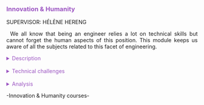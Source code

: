<h3 style="color: #9c56c2">Innovation & Humanity</h3>

SUPERVISOR: HÉLÈNE HERENG

<p style="text-indent: 2%; text-align: justify;">
    We all know that being an engineer relies a lot on technical skills but cannot forget the human aspects of this position. This module keeps us aware of all the subjects related to this facet of engineering.
</p>

<details>
    <summary style="color: #9c56c2">Description</summary>
    <p style="text-indent: 2%; margin-left: 2%; text-align: justify;">
        This module gathers six classes that focus on human skills. We had a Team Management class that gave us the perspective of a team manager. We also studied Creativity, Innovation and Social Psychology. In addition, we had the continuation of the Individualized Professional Development course with a mockup job interview. Finally, we cannot forget the Sport part. The variety of the classes makes so that some of the skills learned are directly linked to managing a project as an engineer, but other apply to humans in general and how to live as a citizen in our society. You can find a quick summary of the courses in the table below. The next subsection will focus on the most relevant experiences in more detail.
    </p>
    <table style="border-collapse: collapse; border: 1px #9c56c2 solid; text-align: center; margin-left: 2%;">
    <tr style="border: 1px #9c56c2 solid; background-color: #9c56c2; color: #282c34; font-weight: bold;text-align: center; padding: 10px;">
       <th style="border: 1px #9c56c2 solid;">Class name</th>
       <th style="border: 1px #9c56c2 solid;">Context & Mission</th>
    </tr>
    <tr>
       <td style="border: 1px #9c56c2 solid; font-weight: bold;">Innovation</td>
       <td style="border: 1px #9c56c2 solid;">Series of lectures linked with our innovative project where we will discuss innovation, risk management, social acceptability and other concepts. We will also present our project in a more client-oriented way and adjust our strategy with the concepts we learned.</td>
    </tr>
    <tr>
       <td style="border: 1px #9c56c2 solid; font-weight: bold;">Creativity methods (TRIZ)</td>
       <td style="border: 1px #9c56c2 solid;">Mix of lectures and tutorials about the TRIZ creativity method, with an application to a concrete case.</td>
    </tr>
    <tr>
       <td style="border: 1px #9c56c2 solid; font-weight: bold;">Social psychology</td>
       <td style="border: 1px #9c56c2 solid;">Lectures, presentations by students, movie analysis, about social psychology thesis like manipulation, social influence or psychosocial risks at work.</td>
    </tr>
    <tr>
       <td style="border: 1px #9c56c2 solid; font-weight: bold;">Team management</td>
       <td style="border: 1px #9c56c2 solid;">Lectures about the main points of team management: conflict management, performance review, motivation, ...</td>
    </tr>
    <tr>
       <td style="border: 1px #9c56c2 solid; font-weight: bold;">Sports</td>
       <td style="border: 1px #9c56c2 solid;">Three-day sport internship</td>
    </tr>
    <tr>
       <td style="border: 1px #9c56c2 solid; font-weight: bold;">Individual Professional Development</td>
       <td style="border: 1px #9c56c2 solid;">Three interactive classes where different subjects are studied: behavior in a job interview, what to expect when beginning a career in the industry, salary questions. These were followed by a formal job interview situation with professional HR experts coming to act as interviewers for a fake job.</td>
    </tr>
    </table>
    <br>
    <details style="text-indent: 10%;">
        <summary style="color: #9c56c2">Social psychology, intercultural relationships</summary>
        <p style="text-indent: 10%; margin-left: 10%; text-align: justify;">
            This class was one of the most original one. The professor used a different teaching method. We debated a lot on different subjects, and we learned the core concepts through presentations by the students. We also spent an entire 3-hour class watching the movie Twelve Angry Men, and then analyzing it. It is about a jury of men discussing if they should vote guilty or not guilty during a trial. This movie represents almost all the themes of social psychology like manipulation, social influence or even prejudice.
        </p>
        <p style="text-indent: 10%; margin-left: 10%; text-align: justify;">
            The main work was a presentation on one of the seven themes of social psychology in groups of two. These presentations were the only theoretical material we had during the class, so we had to include all the key elements while also presenting something fun and interesting. I decided to present the subject of Intercultural Relationships with a Kahoot in the end to present some fun facts. You can find the presentation in the following link:
            <a style="color: #9c56c2" href="https://github.com/ALievre/5ISS_Portfolio/blob/main/public/files/sociability_slides.pdf">Intercultural Relationships Presentation</a>
        </p>
    </details>
    <br>
    <details style="text-indent: 10%;">
        <summary style="color: #9c56c2">Creativity methods (TRIZ)</summary>
        <p style="text-indent: 10%; margin-left: 10%; text-align: justify;">
            This class also used new teaching methods. It was composed of four tutorials, each of them beginning by a small lecture followed by work on the theme of the lecture. We had to choose an object and try to innovate it by following the TRIZ creativity method. With my team partner, we chose to study the chair. You can find our report in the link below:
            <a style="color: #9c56c2" href="https://github.com/ALievre/5ISS_Portfolio/blob/main/public/files/creativite_report.pdf">Creativity Report</a>
        </p>
    </details>
    <br>
    <details style="text-indent: 10%;">
        <summary style="color: #9c56c2">Polling the students about their sport training course</summary>
        <p style="text-indent: 10%; margin-left: 10%; text-align: justify;">
            Instead of doing the sport internship because of medical issue, I had to write a report about the general opinions of the participants. I created a poll to ask the students questions about their expectations, their integration to the group, the progress of the internship, their global feelings and the possible improvements. You can find the report in the following link:
            <a style="color: #9c56c2" href="https://github.com/ALievre/5ISS_Portfolio/blob/main/public/files/appn_report.pdf">APPN Report</a>
        </p>
    </details>
</details>
<br>
<details>
    <summary style="color: #9c56c2">Technical challenges</summary>
     <br>
    <details style="text-indent: 2%;">
        <summary style="color: #9c56c2">Innovation</summary>
        <p style="text-indent: 2%; margin-left: 2%; text-align: justify;">
            The Innovation class started with a few theoretical lectures, talking about the main concepts of innovation, project management and teamwork. The real challenge started after these, when the class started to get really close with our main project. What we had to do was to rethink our project development and strategy taking into accounts the elements we had seen. When tasked with a project, most of us jump directly to a technical solution, without paying much attention to market, user acceptability or ethics constraints. We were encouraged and took time to write reports about specific issues from the class, and in the end, we had to present the takeaways from these with our project. We did a project presentation including the advancement at the beginning of December, risk assessment issues, our time management methods and social acceptability analysis. You can watch the slides of our presentation by clicking the link below:
            <a style="color: #9c56c2" href="https://github.com/ALievre/5ISS_Portfolio/blob/main/public/files/innovation_slides.pdf">Innovation Presentation</a>
        </p>
    </details>
    <br>
    <details style="text-indent: 2%;">
        <summary style="color: #9c56c2">Creativity methods (TRIZ)</summary>
        <figure style="text-align: center">
            <img src="https://github.com/ALievre/5ISS_Portfolio/blob/main/public/images/creativite_scurve.png?raw=true"
                title="Levitating chair"
                height="250">
            <figcaption>Our case-study of the chair</figcaption>
        </figure>
        <p style="text-indent: 2%; margin-left: 2%; text-align: justify;">
            This class consisted in tutorials where we learn the concepts of the TRIZ method, and then we apply them to a study object of our choice. However, since it is a complex method, applying it correctly was not easy. The object I chose to study is the chair. We were asked to select a simple object, because using TRIZ on a complex object is really complicated. First, we conducted spatial and temporal analysis of the object. Then, we applied it to use the TRIZ resolution matrix.
        </p>
        <p style="text-indent: 2%; margin-left: 2%; text-align: justify;">
            Applying the method gave us leads that we could apply to find concrete idea on how to improve the chair. In the end, the solution we proposed was to have a levitating chair, so the chair can be moved on every surface while staying as light as possible.
        </p>
        <figure style="text-align: center">
            <img src="https://github.com/ALievre/5ISS_Portfolio/blob/main/public/images/creativite_principe.png?raw=true"
                title="Levitating chair"
                height="250">
            <figcaption>Our solution: a levitating chair</figcaption>
        </figure>
    </details>
    <br>
    <details style="text-indent: 2%;">
        <summary style="color: #9c56c2">Social psychology</summary>
        <p style="text-indent: 2%; margin-left: 2%; text-align: justify;">
            The main challenge of this class was to prepare the presentation about Intercultural Relationships. We had to make the presentation fun, so it took a little time to find original ways of presentation. We settled for a Kahoot to introduce some fun intercultural facts. 
        </p>
    </details>
    <br>
    <details style="text-indent: 2%;">
        <summary style="color: #9c56c2">Team Management</summary>
        <p style="text-indent: 2%; margin-left: 2%; text-align: justify;">
            This class was composed of classical lectures about team management. The evaluation method was a case-study. That was the main challenge of this course. We had to shift our way of thinking regarding a team project because we had the perspective of a manager. This case-study asked us to deal with conflict, to motivate a team and to ensure good productivity and performance. Studying the theoretical notions is important but applying them to real-life examples helped me a lot to get comfortable with them.
        </p>
    </details>
    <br>
    <details style="text-indent: 2%;">
        <summary style="color: #9c56c2">Individual Professional Development</summary>
        <p style="text-indent: 2%; margin-left: 2%; text-align: justify;">
            This class was not new to me since I took it since the first year at INSA Toulouse. Over the years, the teaching methods varied quite a lot. This year, the challenge was to be prepared for job interviews since we were looking for our end-of-studies internship. To do that, mockup interviews were organized. I did mine with a Human Resources manager at Celad. I was interviewed for a real job offer, posted by another company. It lasted 30 minutes and overall, I was quite happy with my performance. My interviewer gave me a lot of critical feedback, and it helped me to be more prepared for the actual job interviews I had later during the semester.
        </p>
    </details>
</details>
<br>
<details>
    <summary style="color: #9c56c2">Analysis</summary>
    <p>
        You can find explications on how to read the skills matrix by clicking on the table icon in the left bar.
    </p>
    <details style="text-indent: 2%;">
        <summary style="color: #9c56c2">Self-evaluation with the skills matrix</summary>
        <p style="text-indent: 2%; margin-left: 2%; text-align: justify;">
            I think that it is harder to specify the skills acquired in non-technical classes. 
        </p>
        <br>
        <table style="border-collapse: collapse; border: 1px #9c56c2 solid; text-align: center; margin-left: 2%;">
    <tr>
       <th style="border: 1px #9c56c2 solid; background-color: #9c56c2; color: #282c34; font-weight: bold;text-align: center; padding: 10px;" colspan="4">Manage an innovative project</td>
    </tr>
    <tr style="border: 1px #9c56c2 solid; background-color: #abb2bf; color: #282c34">
       <td style="border: 1px #9c56c2 solid;">Skill</th>
       <td style="border: 1px #9c56c2 solid;">Required level</th>
       <td style="border: 1px #9c56c2 solid;">Self-evaluation</th>
       <td style="border: 1px #9c56c2 solid;">Learning mode</th>
    </tr>
    <tr>
       <td style="border: 1px #9c56c2 solid;">Solve a problem in a creative way</td>
       <td style="border: 1px #9c56c2 solid;">4</td>
       <td style="border: 1px #9c56c2 solid;">4</td>
       <td style="border: 1px #9c56c2 solid;">IT + PE + PP</td>
    </tr>
    <tr>
       <td style="border: 1px #9c56c2 solid;">Develop the first stage of innovation</td>
       <td style="border: 1px #9c56c2 solid;">4</td>
       <td style="border: 1px #9c56c2 solid;">4</td>
       <td style="border: 1px #9c56c2 solid;">IT + PE</td>
    </tr>
    <tr>
       <td style="border: 1px #9c56c2 solid;">Understand production, validation, distribution, acceptability, and aftermath of innovation</td>
       <td style="border: 1px #9c56c2 solid;">4</td>
       <td style="border: 1px #9c56c2 solid;">4</td>
       <td style="border: 1px #9c56c2 solid;">IT + PE</td>
    </tr>
    <tr>
       <td style="border: 1px #9c56c2 solid;">Structure and lead an innovative project</td>
       <td style="border: 1px #9c56c2 solid;">4</td>
       <td style="border: 1px #9c56c2 solid;">4</td>
       <td style="border: 1px #9c56c2 solid;">IT + PE</td>
    </tr>
    </table>
    <p style="text-indent: 2%; margin-left: 2%; text-align: justify;">
        For the Manage an Innovative project skillset, I think that I obtained these skills thanks to all the projects I was part of during my entire education at INSA Toulouse. They helped me to try to innovate in each of them and taught me how to solve a problem. Having a leading position in some of them was also a benefit to learn these skills.
    </p>
    <br>
    <table style="border-collapse: collapse; border: 1px #9c56c2 solid; text-align: center; margin-left: 2%;">
    <tr>
       <th style="border: 1px #9c56c2 solid; background-color: #9c56c2; color: #282c34; font-weight: bold;text-align: center; padding: 10px;" colspan="4">Learn teamwork</td>
    </tr>
    <tr style="border: 1px #9c56c2 solid; background-color: #abb2bf; color: #282c34">
       <td style="border: 1px #9c56c2 solid;">Skill</th>
       <td style="border: 1px #9c56c2 solid;">Required level</th>
       <td style="border: 1px #9c56c2 solid;">Self-evaluation</th>
       <td style="border: 1px #9c56c2 solid;">Learning mode</th>
    </tr>
    <tr>
       <td style="border: 1px #9c56c2 solid;">Multi-disciplinary students work as a team</td>
       <td style="border: 1px #9c56c2 solid;">4</td>
       <td style="border: 1px #9c56c2 solid;">4</td>
       <td style="border: 1px #9c56c2 solid;">IT + PE + PP</td>
    </tr>
    </table>
    <p style="text-indent: 2%; margin-left: 2%; text-align: justify;">
        For the Learning teamwork skill, I can say probably the same. All the projects, and more importantly those of this year, working with students from different backgrounds, contributed to acquire the skill.
    </p>
   <br>
    <table style="border-collapse: collapse; border: 1px #9c56c2 solid; text-align: center; margin-left: 2%;">
    <tr>
       <th style="border: 1px #9c56c2 solid; background-color: #9c56c2; color: #282c34; font-weight: bold;text-align: center; padding: 10px;" colspan="4">Be convincing: present and defend an idea</td>
    </tr>
    <tr style="border: 1px #9c56c2 solid; background-color: #abb2bf; color: #282c34">
       <td style="border: 1px #9c56c2 solid;">Skill</th>
       <td style="border: 1px #9c56c2 solid;">Required level</th>
       <td style="border: 1px #9c56c2 solid;">Self-evaluation</th>
       <td style="border: 1px #9c56c2 solid;">Learning mode</th>
    </tr>
    <tr>
       <td style="border: 1px #9c56c2 solid;">Express and exchange hypotheses</td>
       <td style="border: 1px #9c56c2 solid;">4</td>
       <td style="border: 1px #9c56c2 solid;">4</td>
       <td style="border: 1px #9c56c2 solid;">IT + ST + PE</td>
    </tr>
    <tr>
       <td style="border: 1px #9c56c2 solid;">Suggest a strategy to solve the problem identified</td>
       <td style="border: 1px #9c56c2 solid;">4</td>
       <td style="border: 1px #9c56c2 solid;">4</td>
       <td style="border: 1px #9c56c2 solid;">IT + ST + PP</td>
    </tr>
    <tr>
       <td style="border: 1px #9c56c2 solid;">Suggest a model</td>
       <td style="border: 1px #9c56c2 solid;">4</td>
       <td style="border: 1px #9c56c2 solid;">4</td>
       <td style="border: 1px #9c56c2 solid;">IT + PE</td>
    </tr>
    <tr>
       <td style="border: 1px #9c56c2 solid;">Choose, design and/or justify a protocol or an experimental prototype</td>
       <td style="border: 1px #9c56c2 solid;">4</td>
       <td style="border: 1px #9c56c2 solid;">4</td>
       <td style="border: 1px #9c56c2 solid;">IT + PE + PP</td>
    </tr>
    </table>
    <p style="text-indent: 2%; margin-left: 2%; text-align: justify;">
        For the Be convincing skillset, they were all acquired thanks to all the oral presentations we made this semester but also during all the years at INSA Toulouse. I often thought that there were too much of them, but I can see the results anyway. It gave me much more confidence in presenting my projects and ideas to a public.
    </p>
    </details>
    <br>
    <details style="text-indent: 2%;">
        <summary style="color: #9c56c2">General review and feedback on the course</summary>
        <p style="text-indent: 2%; margin-left: 2%; text-align: justify;">
            Every year at INSA, we have a Human Science module and I think that this year’s module was one of the best. I learned a lot of skills and knowledge about notions useful not only in an engineering context but also in our everyday life. I just wish I had more of this kind of classes before, classes that teach us notions about what it is like to work in a company like we had in Team Management. This class approaches a lot of concepts like trial period or how to read your payroll. I think that seeing all of that really reassure me about my future. The time scheduling was also very on point with this module.
        </p>
        <p style="text-indent: 2%; margin-left: 2%; text-align: justify;">
            I liked the Creativity class as well because it was something that I have never seen before and the teaching method was truly nice and interesting. Trying to apply the TRIZ method on a simple object was a perfect way for me to understand the principles of this method. 
        </p>
        <p style="text-indent: 2%; margin-left: 2%; text-align: justify;">
            These classes, even if they do not teach us technical skills, are very important for our career but also for our personal growth. They give us the tools to guide ourselves as engineers and as humans. It is even more important at this time as we start a new stage of our life.
        </p>
        <br>
    </details>
</details>

<p>-Innovation & Humanity courses-</p>